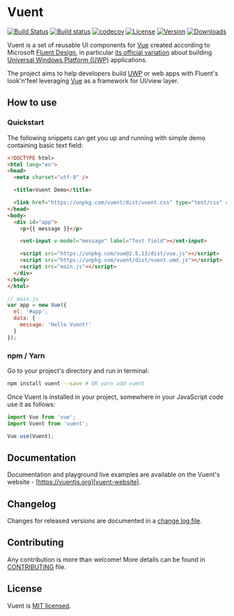 # Vuent

[![Build Status](https://travis-ci.com/arturmiz/vuent.svg?branch=master)](https://travis-ci.com/arturmiz/vuent)
[![Build status](https://ci.appveyor.com/api/projects/status/4skkgpjpg1j8nhi6/branch/master?svg=true)](https://ci.appveyor.com/project/arturmiz/vuent/branch/master)
[![codecov](https://codecov.io/gh/arturmiz/vuent/branch/master/graph/badge.svg)](https://codecov.io/gh/arturmiz/vuent)
[![License](https://img.shields.io/npm/l/vuent.svg)](https://www.npmjs.com/package/vuent)
[![Version](https://img.shields.io/npm/v/vuent.svg)](https://www.npmjs.com/package/vuent)
[![Downloads](https://img.shields.io/npm/dm/vuent.svg)](https://www.npmjs.com/package/vuent)

Vuent is a set of reusable UI components for [Vue][vue] created according to Microsoft [Fluent Design][fluent], in particular [its official variation][fluent-uwp] about building [Universal Windows Platform (UWP)][uwp] applications.

The project aims to help developers build [UWP][uwp] or web apps with Fluent's look'n'feel leveraging [Vue][vue] as a framework for UI/view layer.

## How to use

### Quickstart

The following snippets can get you up and running with simple demo containing basic text field:

```html
<!DOCTYPE html>
<html lang="en">
<head>
  <meta charset="utf-8" />

  <title>Vuent Demo</title>

  <link href="https://unpkg.com/vuent/dist/vuent.css" type="text/css" rel="stylesheet" media="screen" />
</head>
<body>
  <div id="app">
    <p>{{ message }}</p>

    <vnt-input v-model="message" label="Text field"></vnt-input>

    <script src="https://unpkg.com/vue@2.5.13/dist/vue.js"></script>
    <script src="https://unpkg.com/vuent/dist/vuent.umd.js"></script>
    <script src="main.js"></script>
  </div>
</body>
</html>
```

```javascript
// main.js
var app = new Vue({
  el: '#app',
  data: {
    message: 'Hello Vuent!'
  }
});
```

### npm / Yarn

Go to your project's directory and run in terminal:

```bash
npm install vuent --save # OR yarn add vuent
```

Once Vuent is installed in your project, somewhere in your JavaScript code use it as follows:

```js
import Vue from 'vue';
import Vuent from 'vuent';

Vue.use(Vuent);
```

## Documentation

Documentation and playground live examples are available on the Vuent's website - [https://vuentjs.org][vuent-website].

## Changelog

Changes for released versions are documented in a [change log file][changelog-file].

## Contributing

Any contribution is more than welcome! More details can be found in [CONTRIBUTING][contributing-file] file.

## License

Vuent is [MIT licensed](https://github.com/arturmiz/vuent/blob/master/LICENSE).

[vue]: https://vuejs.org
[fluent]: https://fluent.microsoft.com/
[fluent-uwp]: https://developer.microsoft.com/en-us/windows/apps/design
[uwp]: https://developer.microsoft.com/en-us/windows/apps
[contributing-file]: https://github.com/arturmiz/vuent/blob/master/.github/CONTRIBUTING.md
[changelog-file]: https://github.com/arturmiz/vuent/blob/master/CHANGELOG.md]
[vuent-website]: https://vuentjs.org

